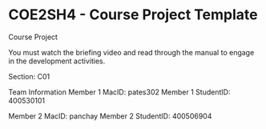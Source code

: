 # COE2SH4 - Course Project Template
Course Project

You must watch the briefing video and read through the manual to engage in the development activities.


Section: C01

Team Information
Member 1 MacID: pates302
Member 1 StudentID: 400530101

Member 2 MacID: panchay
Member 2 StudentID: 400506904
